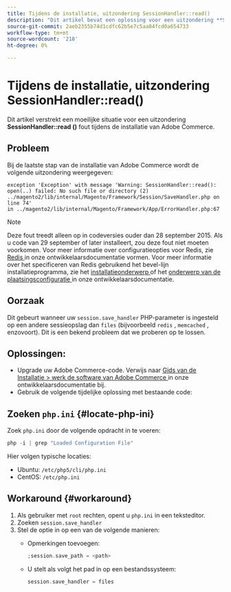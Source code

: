 ```yaml
---
title: Tijdens de installatie, uitzondering SessionHandler::read()
description: "Dit artikel bevat een oplossing voor een uitzondering **SessionHandler::read()**-fout tijdens de installatie van Adobe Commerce."
source-git-commit: 2aeb2355b74d1cdfc62b5e7c5aa04fcd0a654733
workflow-type: tm+mt
source-wordcount: '218'
ht-degree: 0%

---
```



# Tijdens de installatie, uitzondering SessionHandler::read()

Dit artikel verstrekt een moeilijke situatie voor een uitzondering **SessionHandler::read ()** fout tijdens de installatie van Adobe Commerce.

## Probleem

Bij de laatste stap van de installatie van Adobe Commerce wordt de volgende uitzondering weergegeven:

```temrinal
exception 'Exception' with message 'Warning: SessionHandler::read():
open(..) failed: No such file or directory (2) ../magento2/lib/internal/Magento/Framework/Session/SaveHandler.php on line 74'
in ../magento2/lib/internal/Magento/Framework/App/ErrorHandler.php:67
```

>[!NOTE]
>
>Deze fout treedt alleen op in codeversies ouder dan 28 september 2015. Als u code van 29 september of later installeert, zou deze fout niet moeten voorkomen. Voor meer informatie over configuratieopties voor Redis, zie [ Redis ](https://experienceleague.adobe.com/en/docs/commerce-operations/configuration-guide/cache/redis/config-redis) in onze ontwikkelaarsdocumentatie vormen. Voor meer informatie over het specificeren van Redis gebruikend het bevel-lijn installatieprogramma, zie het [ installatieonderwerp ](https://experienceleague.adobe.com/en/docs/commerce-operations/installation-guide/advanced) of het [ onderwerp van de plaatsingsconfiguratie ](https://experienceleague.adobe.com/en/docs/commerce-operations/installation-guide/tutorials/deployment) in onze ontwikkelaarsdocumentatie.

## Oorzaak

Dit gebeurt wanneer uw `session.save_handler` PHP-parameter is ingesteld op een andere sessieopslag dan `files` (bijvoorbeeld `redis` , `memcached` , enzovoort). Dit is een bekend probleem dat we proberen op te lossen.

## Oplossingen:

* Upgrade uw Adobe Commerce-code. Verwijs naar [ Gids van de Installatie > werk de software van Adobe Commerce ](https://experienceleague.adobe.com/en/docs/commerce-operations/installation-guide/tutorials/uninstall) in onze ontwikkelaarsdocumentatie bij.
* Gebruik de volgende tijdelijke oplossing met bestaande code:

## Zoeken `php.ini` {#locate-php-ini}

Zoek `php.ini` door de volgende opdracht in te voeren:

```php
php -i | grep "Loaded Configuration File"
```

Hier volgen typische locaties:

* Ubuntu: `/etc/php5/cli/php.ini`
* CentOS: `/etc/php.ini`

## Workaround {#workaround}

1. Als gebruiker met `root` rechten, opent u `php.ini` in een teksteditor.
1. Zoeken `session.save_handler`
1. Stel de optie in op een van de volgende manieren:
   * Opmerkingen toevoegen:

     ```php
     ;session.save_path = <path>
     ```

   * U stelt als volgt het pad in op een bestandssysteem:

     ```php
     session.save_handler = files
     ```
